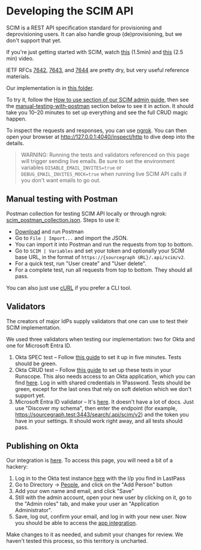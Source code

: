 # Developing the SCIM API

SCIM is a REST API specification standard for provisioning and deprovisioning users. It can also handle group (de)provisioning, but we don't support that yet.

If you're just getting started with SCIM, watch [this](https://www.youtube.com/watch?v=LBZPPBOdImU) (1.5min) and [this](https://www.youtube.com/watch?v=ID-ApdGu2Hc) (2.5 min) video.

IETF RFCs [7642](https://www.rfc-editor.org/rfc/rfc7642), [7643](https://www.rfc-editor.org/rfc/rfc7643), and [7644](https://www.rfc-editor.org/rfc/rfc7644) are pretty dry, but very useful reference materials.

Our implementation is in [this folder](https://sourcegraph.com/github.com/khulnasoft/khulnasoft/-/tree/internal/scim).

To try it, follow the [How to use section of our SCIM admin guide](../../admin/scim.md#how-to-use), then see the [manual-testing-with-postman](#manual-testing-with-postman) section below to see it in action. It should take you 10–20 minutes to set up everything and see the full CRUD magic happen.

To inspect the requests and responses, you can use [ngrok](https://ngrok.com/). You can then open your browser at http://127.0.0.1:4040/inspect/http to dive deep into the details.

> WARNING: Running the tests and validators referenced on this page will trigger sending live emails. Be sure to set the environment variables `DISABLE_EMAIL_INVITES=true` or `DEBUG_EMAIL_INVITES_MOCK=true` when running live SCIM API calls if you don't want emails to go out.

## Manual testing with Postman

Postman collection for testing SCIM API locally or through ngrok: [scim_postman_collection.json](scim_postman_collection.json). Steps to use it:

- [Download](https://www.postman.com/) and run Postman
- Go to `File | Import...` and import the JSON.
- You can import it into Postman and run the requests from top to bottom.
- Go to `SCIM | Variables` and set your token and optionally your SCIM base URL, in the format of `https://{sourcegraph URL}/.api/scim/v2`.
- For a quick test, run "User create" and "User delete".
- For a complete test, run all requests from top to bottom. They should all pass.

You can also just use [cURL](https://curl.se/) if you prefer a CLI tool.

## Validators

The creators of major IdPs supply validators that one can use to test their SCIM implementation.

We used three validators when testing our implementation: two for Okta and one for Microsoft Entra ID.

1. Okta SPEC test – Follow [this guide](https://developer.okta.com/docs/guides/scim-provisioning-integration-prepare/main/#test-your-scim-api) to set it up in five minutes. Tests should be green.
2. Okta CRUD test – Follow [this guide](https://developer.okta.com/docs/guides/scim-provisioning-integration-test/main/) to set up these tests in your Runscope. This also needs access to an Okta application, which you can find [here](https://dev-433675-admin.oktapreview.com/admin/app/dev-433675_k8ssgdevorgsamlscim_1/instance/0oa1l85zn9a0tgzKP0h8/). Log in with shared credentials in 1Password. Tests should be green, except for the last ones that rely on soft deletion which we don't support yet.
3. Microsoft Entra ID validator – It's [here](https://scimvalidator.microsoft.com). It doesn't have a lot of docs. Just use "Discover my schema", then enter the endpoint (for example, https://sourcegraph.test:3443/search/.api/scim/v2) and the token you have in your settings. It should work right away, and all tests should pass.

## Publishing on Okta

Our integration is [here](https://oinmanager.okta.com/app-integration/1731). To access this page, you will need a bit of a hackery:

1. Log in to the Okta test instance [here](https://dev-433675-admin.oktapreview.com/) with the l/p you find in LastPass
2. Go to Directory → [People](https://dev-433675-admin.oktapreview.com/admin/users), and click on the "Add Person" button
3. Add your own name and email, and click "Save"
4. Still with the admin account, open your new user by clicking on it, go to the "Admin roles" tab, and make your user an "Application Administrator".
5. Save, log out, confirm your email, and log in with your new user. Now you should be able to access the [app integration](https://oinmanager.okta.com/app-integration/1731).

Make changes to it as needed, and submit your changes for review. We haven't tested this process, so this territory is uncharted.
